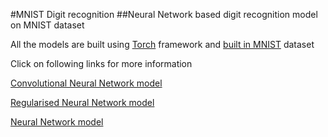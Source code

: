 #MNIST Digit recognition
##Neural Network based digit recognition model on MNIST dataset

All the models are built using [Torch](http://torch.ch/) framework and [built in MNIST](https://github.com/andresy/mnist) dataset

Click on following links for more information

[Convolutional Neural Network model](https://github.com/1byxero/MNIST/blob/master/CNN/readme.md)

[Regularised Neural Network model](https://github.com/1byxero/MNIST/blob/master/With%20Regularization/readme.md)

[Neural Network model](https://github.com/1byxero/MNIST/blob/master/Without%20Regularization/README.md)
